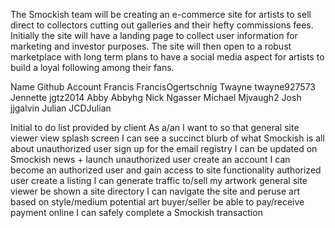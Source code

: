 The Smockish team will be creating an e-commerce site for artists to sell direct to collectors cutting out galleries and their hefty commissions fees. Initially the site will have a landing page to collect user information for marketing and investor purposes. The site will then open to a robust marketplace with long term plans to have a social media aspect for artists to build a loyal following among their fans.


Name		Github Account
Francis 	FrancisOgertschnig
Twayne		twayne927573
Jennette 	jgtz2014
Abby		Abbyhg
Nick		Ngasser
Michael		Mjvaugh2
Josh		jjgalvin
Julian		JCDJulian


Initial to do list provided by client
As a/an						I want to								so that
general site viewer			view splash screen						I can see a succinct blurb of what Smockish is all about
unauthorized user			sign up for the email registry			I can be updated on Smockish news + launch
unauthorized user			create an account						I can become an authorized user and gain access to site functionality
authorized user				create a listing						I can generate traffic to/sell my artwork
general site viewer			be shown a site directory				I can navigate the site and peruse art based on style/medium
potential art buyer/seller	be able to pay/receive payment online	I can safely complete a Smockish transaction

